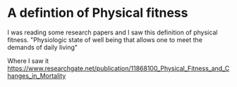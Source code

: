 # A defintion of Physical fitness

I was reading some research papers and I saw this definition of physical fitness.
"Physiologic state of well being that allows one to meet the demands of daily living"

Where I saw it
https://www.researchgate.net/publication/11868100_Physical_Fitness_and_Changes_in_Mortality

